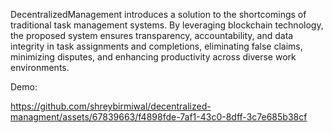 DecentralizedManagement introduces a solution to the shortcomings of traditional task management systems. By leveraging blockchain technology, the proposed system ensures transparency, accountability, and data integrity in task assignments and completions, eliminating false claims, minimizing disputes, and enhancing productivity across diverse work environments.

Demo:

https://github.com/shreybirmiwal/decentralized-managment/assets/67839663/f4898fde-7af1-43c0-8dff-3c7e685b38cf

